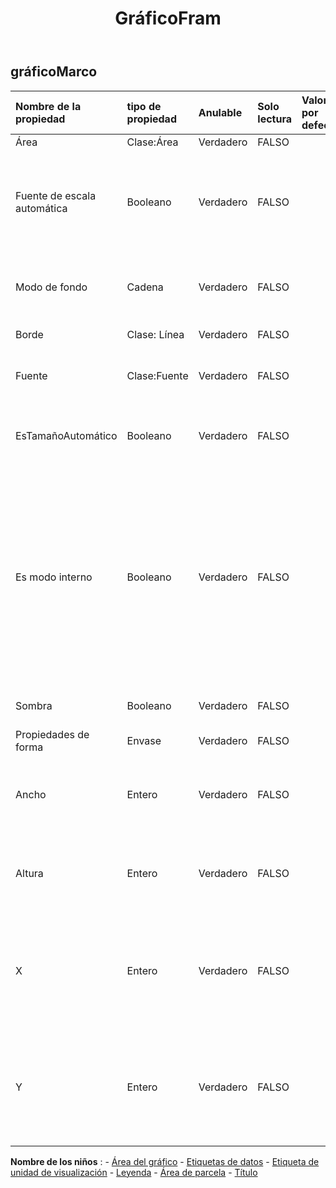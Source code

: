 ﻿---
title: GráficoFram
second_title: Aspose.Cells Cloud Documen
type: docs
url: /es/specification/model/chartframe/
description: "Aspose.Cells Especificación del modelo de nube: ChartFrame. Maneje sin esfuerzo Excel y otros documentos de hoja de cálculo con funciones como abrir, generar, editar, dividir, fusionar, comparar y convertir."
weight: 50
---
## **gráficoMarco**

 

| Nombre de la propiedad| tipo de propiedad| Anulable| Solo lectura| Valor por defecto| Descripción|
|:- |:- |:- |:- |:- |:- |
| Área| Clase:Área| Verdadero| FALSO|| Obtiene el área.|
| Fuente de escala automática| Booleano| Verdadero| FALSO|| Verdadero si el texto del objeto cambia el tamaño de fuente cuando cambia el tamaño del objeto. El valor por defecto es verdadero.|
| Modo de fondo| Cadena| Verdadero| FALSO|| Obtiene y establece el modo de visualización del fondo.|
| Borde| Clase: Línea| Verdadero| FALSO|| Obtiene la frontera.|
| Fuente| Clase:Fuente| Verdadero| FALSO|| Obtiene un objeto del objeto ChartFrame especificado.|
| EsTamañoAutomático| Booleano| Verdadero| FALSO|| Indica si el tamaño del marco del gráfico se ajusta automáticamente.|
| Es modo interno| Booleano| Verdadero| FALSO|| Indica si el tamaño del área de trazado incluye las marcas de graduación y las etiquetas de los ejes. Falso especifica que el tamaño determinará el tamaño del área de trazado, las marcas de graduación y las etiquetas de los ejes.|
| Sombra| Booleano| Verdadero| FALSO|| Verdadero si el marco tiene una sombra.|
| Propiedades de forma| Envase| Verdadero| FALSO|| Obtiene el objeto.|
| Ancho| Entero| Verdadero| FALSO|| Obtiene o establece el ancho del marco en unidades de 1/4000 del área del gráfico.|
| Altura| Entero| Verdadero| FALSO|| Obtiene o establece la altura del marco en unidades de 1/4000 del área del gráfico.|
| X| Entero| Verdadero| FALSO||Obtiene o establece la coordenada x de la esquina superior izquierda en unidades de 1/4000 del área del gráfico.|
| Y| Entero| Verdadero| FALSO|| Obtiene o establece la coordenada y de la esquina superior izquierda en unidades de 1/4000 del área del gráfico.|

**Nombre de los niños** : 
	-  [Área del gráfico](chartarea) 
	-  [Etiquetas de datos](datalabels) 
	-  [Etiqueta de unidad de visualización](displayunitlabel) 
	-  [Leyenda](legend) 
	-  [Área de parcela](plotarea) 
	-  [Título](title) 
